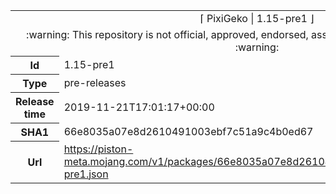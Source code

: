 <html><table>
<tr><td colspan="2" align="center"><img width="0" height="0"><br/>⌈ PixiGeko | 1.15-pre1 ⌋<br/><img width="0" height="0"></td></tr>
<tr><td colspan="2" align="center"><img width="0" height="0"><br/>
:warning: This repository is not official, approved, endorsed, associated or connected with Mojang :warning:
<br/><img width="0" height="0"></td></tr>
<tr><th>Id</th><td>1.15-pre1</td></tr>
<tr><th>Type</th><td>pre-releases</td></tr>
<tr><th>Release time</th><td>2019-11-21T17:01:17+00:00</td></tr>
<tr><th>SHA1</th><td>66e8035a07e8d2610491003ebf7c51a9c4b0ed67</td></tr>
<tr><th>Url</th><td><a href="https://piston-meta.mojang.com/v1/packages/66e8035a07e8d2610491003ebf7c51a9c4b0ed67/1.15-pre1.json">https://piston-meta.mojang.com/v1/packages/66e8035a07e8d2610491003ebf7c51a9c4b0ed67/1.15-pre1.json</a></td></tr>